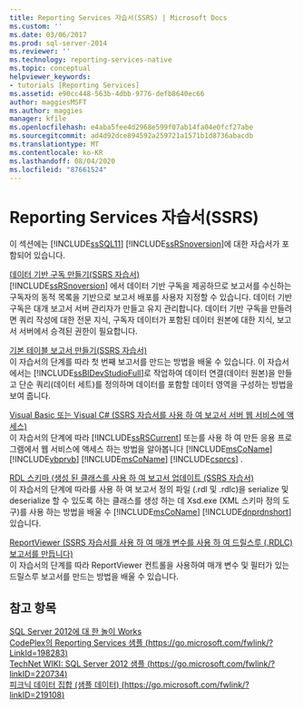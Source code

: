 ```yaml
---
title: Reporting Services 자습서(SSRS) | Microsoft Docs
ms.custom: ''
ms.date: 03/06/2017
ms.prod: sql-server-2014
ms.reviewer: ''
ms.technology: reporting-services-native
ms.topic: conceptual
helpviewer_keywords:
- tutorials [Reporting Services]
ms.assetid: e90cc448-563b-4dbb-9776-defb8640ec66
author: maggiesMSFT
ms.author: maggies
manager: kfile
ms.openlocfilehash: e4aba5fee4d2968e599f07ab14fa04e0fcf27abe
ms.sourcegitcommit: ad4d92dce894592a259721a1571b1d8736abacdb
ms.translationtype: MT
ms.contentlocale: ko-KR
ms.lasthandoff: 08/04/2020
ms.locfileid: "87661524"
---
```

# <a name="reporting-services-tutorials-ssrs"></a>Reporting Services 자습서(SSRS)
  이 섹션에는 [!INCLUDE[ssSQL11](../includes/sssql11-md.md)] [!INCLUDE[ssRSnoversion](../includes/ssrsnoversion-md.md)]에 대한 자습서가 포함되어 있습니다.  
  
 [데이터 기반 구독 만들기&#40;SSRS 자습서&#41;](create-a-data-driven-subscription-ssrs-tutorial.md)  
 [!INCLUDE[ssRSnoversion](../includes/ssrsnoversion-md.md)] 에서 데이터 기반 구독을 제공하므로 보고서를 수신하는 구독자의 동적 목록을 기반으로 보고서 배포를 사용자 지정할 수 있습니다. 데이터 기반 구독은 대개 보고서 서버 관리자가 만들고 유지 관리합니다. 데이터 기반 구독을 만들려면 쿼리 작성에 대한 전문 지식, 구독자 데이터가 포함된 데이터 원본에 대한 지식, 보고서 서버에서 승격된 권한이 필요합니다.  
  
 [기본 테이블 보고서 만들기&#40;SSRS 자습서&#41;](create-a-basic-table-report-ssrs-tutorial.md)  
 이 자습서의 단계를 따라 첫 번째 보고서를 만드는 방법을 배울 수 있습니다. 이 자습서에서는 [!INCLUDE[ssBIDevStudioFull](../includes/ssbidevstudiofull-md.md)]로 작업하여 데이터 연결(데이터 원본)을 만들고 단순 쿼리(데이터 세트)를 정의하며 데이터를 포함할 데이터 영역을 구성하는 방법을 보여 줍니다.  
  
 [Visual Basic 또는 Visual C&#35; &#40;SSRS 자습서를 사용 하 여 보고서 서버 웹 서비스에 액세스&#41;](../tutorials/access-report-server-web-service-vb-vcsharp-ssrs-tutorial.md)  
 이 자습서의 단계에 따라 [!INCLUDE[ssRSCurrent](../includes/ssrscurrent-md.md)] 또는를 사용 하 여 만든 응용 프로그램에서 웹 서비스에 액세스 하는 방법을 알아봅니다 [!INCLUDE[msCoName](../includes/msconame-md.md)] [!INCLUDE[vbprvb](../includes/vbprvb-md.md)] [!INCLUDE[msCoName](../includes/msconame-md.md)] [!INCLUDE[csprcs](../includes/csprcs-md.md)] .  
  
 [RDL 스키마 &#40;생성 된 클래스를 사용 하 여 보고서 업데이트 (SSRS 자습서&#41;](../tutorials/updating-reports-using-classes-generated-from-the-rdl-schema-ssrs-tutorial.md)  
 이 자습서의 단계에 따라를 사용 하 여 보고서 정의 파일 (.rdl 및 .rdlc)을 serialize 및 deserialize 할 수 있도록 하는 클래스를 생성 하는 데 Xsd.exe (XML 스키마 정의 도구)를 사용 하는 방법을 배울 수 [!INCLUDE[msCoName](../includes/msconame-md.md)] [!INCLUDE[dnprdnshort](../includes/dnprdnshort-md.md)] 있습니다.  
  
 [ReportViewer &#40;SSRS 자습서를 사용 하 여 매개 변수를 사용 하 여 드릴스루 &#40;.RDLC&#41; 보고서를 만듭니다&#41;](create-drillthrough-rdlc-report-with-parameters-reportviewer.md)  
 이 자습서의 단계를 따라 ReportViewer 컨트롤을 사용하여 매개 변수 및 필터가 있는 드릴스루 보고서를 만드는 방법을 배울 수 있습니다.  
  
## <a name="see-also"></a>참고 항목  
 [SQL Server 2012에 대 한 놀이 Works](https://go.microsoft.com/fwlink/?LinkId=245471)   
 [CodePlex의 Reporting Services 샘플 (https://go.microsoft.com/fwlink/?LinkId=198283)](https://go.microsoft.com/fwlink/?LinkId=198283)   
 [TechNet WIKI: SQL Server 2012 샘플 (https://go.microsoft.com/fwlink/?linkID=220734)](https://go.microsoft.com/fwlink/?linkID=220734)   
 [피크닉 데이터 집합 (샘플 데이터) (https://go.microsoft.com/fwlink/?linkID=219108)](https://go.microsoft.com/fwlink/?linkID=219108)  
  
  
